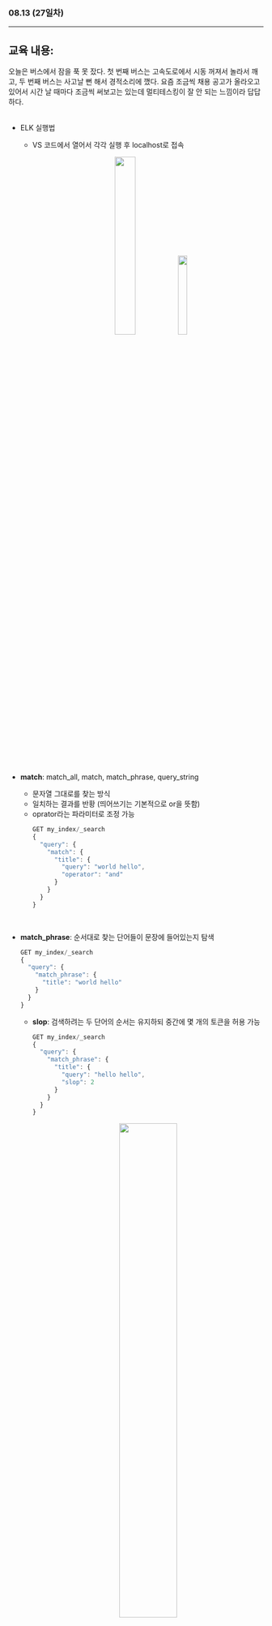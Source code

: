 ###  08.13 (27일차)
---
교육 내용:
---
오늘은 버스에서 잠을 푹 못 잤다. 첫 번째 버스는 고속도로에서 시동 꺼져서 놀라서 깨고, 두 번째 버스는 사고날 뻔 해서 경적소리에 깼다. 요즘 조금씩 채용 공고가 올라오고 있어서 시간 날 때마다 조금씩 써보고는 있는데 멀티테스킹이 잘 안 되는 느낌이라 답답하다. 
<br><br>

- ELK 실행법
  - VS 코드에서 열어서 각각 실행 후 localhost로 접속
    <p align="center">
    <img src="https://github.com/user-attachments/assets/854ca922-2ca1-460f-9f57-3deede846362" width="30%" /><img src="https://github.com/user-attachments/assets/451efc0e-0c35-4fca-aea1-83c376922d73" width="20%" /> </p><br>

- **match**: match_all, match, match_phrase, query_string
  - 문자열 그대로를 찾는 방식
  - 일치하는 결과를 반황 (띄어쓰기는 기본적으로 or을 뜻함)
  - oprator라는 파라미터로 조정 가능
    ```javascript
    GET my_index/_search
    {
      "query": {
        "match": {
          "title": {
            "query": "world hello",
            "operator": "and"
          }
        }
      }
    }
    ```
<br>

- **match_phrase**: 순서대로 찾는 단어들이 문장에 들어있는지 탐색
  ```javascript
  GET my_index/_search
  {
    "query": {
      "match_phrase": {
        "title": "world hello"
      }
    }
  }
  ```
  - **slop**: 검색하려는 두 단어의 순서는 유지하되 중간에 몇 개의 토큰을 허용 가능
    ```javascript
    GET my_index/_search
    {
      "query": {
        "match_phrase": {
          "title": {
            "query": "hello hello",
            "slop": 2
          }
        }
      }
    }
    ```
    <p align="center">
    <img src="https://github.com/user-attachments/assets/2dd4b6b5-3214-4e4f-8260-5055993b6d28" width="50%" /> </p><br>

- **POST _bulk**: 데이터 한 번에 집어넣을 수 있는 명령어
<br><br>

- **bool query**
  - must : 꼭 포함/ must_not : 절대 불포함
  - should : 해당 조건이 있으면 검색 결과에 가산점
  - filter : 조건을 포함하되 점수에는 영향을 미치지 않는 것. (속도 빠름)
***
<br> 
